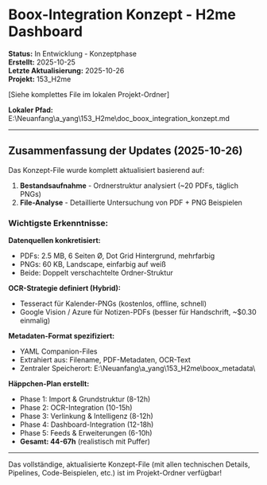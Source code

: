 # Boox-Integration Konzept - H2me Dashboard

**Status:** In Entwicklung - Konzeptphase  
**Erstellt:** 2025-10-25  
**Letzte Aktualisierung:** 2025-10-26  
**Projekt:** 153_H2me

[Siehe komplettes File im lokalen Projekt-Ordner]

**Lokaler Pfad:** E:\Neuanfang\a_yang\153_H2me\doc_boox_integration_konzept.md

---

## Zusammenfassung der Updates (2025-10-26)

Das Konzept-File wurde komplett aktualisiert basierend auf:
1. **Bestandsaufnahme** - Ordnerstruktur analysiert (~20 PDFs, täglich PNGs)
2. **File-Analyse** - Detaillierte Untersuchung von PDF + PNG Beispielen

### Wichtigste Erkenntnisse:

**Datenquellen konkretisiert:**
- PDFs: 2.5 MB, 6 Seiten Ø, Dot Grid Hintergrund, mehrfarbig
- PNGs: 60 KB, Landscape, einfarbig auf weiß
- Beide: Doppelt verschachtelte Ordner-Struktur

**OCR-Strategie definiert (Hybrid):**
- Tesseract für Kalender-PNGs (kostenlos, offline, schnell)
- Google Vision / Azure für Notizen-PDFs (besser für Handschrift, ~$0.30 einmalig)

**Metadaten-Format spezifiziert:**
- YAML Companion-Files
- Extrahiert aus: Filename, PDF-Metadaten, OCR-Text
- Zentraler Speicherort: E:\Neuanfang\a_yang\153_H2me\boox_metadata\

**Häppchen-Plan erstellt:**
- Phase 1: Import & Grundstruktur (8-12h)
- Phase 2: OCR-Integration (10-15h)
- Phase 3: Verlinkung & Intelligenz (8-12h)
- Phase 4: Dashboard-Integration (12-18h)
- Phase 5: Feeds & Erweiterungen (6-10h)
- **Gesamt: 44-67h** (realistisch mit Puffer)

---

Das vollständige, aktualisierte Konzept-File (mit allen technischen Details, Pipelines, Code-Beispielen, etc.) ist im Projekt-Ordner verfügbar!
